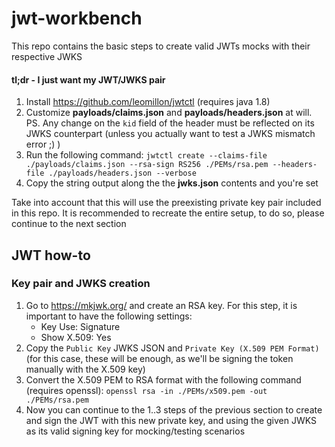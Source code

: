 # jwt-workbench

This repo contains the basic steps to create valid JWTs mocks with their respective JWKS

#### tl;dr - I just want my JWT/JWKS pair

1. Install https://github.com/leomillon/jwtctl (requires java 1.8)
2. Customize **payloads/claims.json** and **payloads/headers.json** at will. PS. Any change on the `kid` field of the header must be reflected on its JWKS counterpart (unless you actually want to test a JWKS mismatch error ;) )
3. Run the following command: `jwtctl create --claims-file ./payloads/claims.json --rsa-sign RS256 ./PEMs/rsa.pem --headers-file ./payloads/headers.json --verbose`
4. Copy the string output along the the **jwks.json** contents and you're set

Take into account that this will use the preexisting private key pair included in this repo. It is recommended to recreate the entire setup, to do so, please continue to the next section

## JWT how-to

### Key pair and JWKS creation

1. Go to https://mkjwk.org/ and create an RSA key. For this step, it is important to have the following settings:
    * Key Use: Signature
    * Show X.509: Yes
2. Copy the `Public Key` JWKS JSON and `Private Key (X.509 PEM Format)` (for this case, these will be enough, as we'll be signing the token manually with the X.509 key)
3. Convert the X.509 PEM to RSA format with the following command (requires openssl): `openssl rsa -in ./PEMs/x509.pem -out ./PEMs/rsa.pem`
4. Now you can continue to the 1..3 steps of the previous section to create and sign the JWT with this new private key, and using the given JWKS as its valid signing key for mocking/testing scenarios 